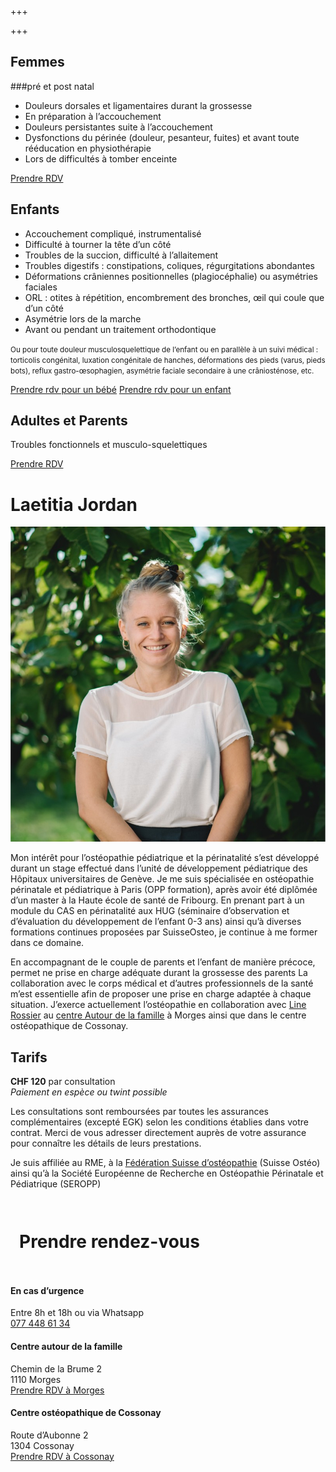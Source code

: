 +++

+++
## Femmes 
###pré et post natal

* Douleurs dorsales et ligamentaires durant la grossesse
* En préparation à l’accouchement
* Douleurs persistantes suite à l’accouchement
* Dysfonctions du périnée (douleur, pesanteur, fuites) et avant toute rééducation en physiothérapie
* Lors de difficultés à tomber enceinte

<div class="cta">
<a href="https://progenda.be/calendars/jordan-laetitia-osteopathe-morges" target="_blank" class="btn">Prendre RDV</a>
</div>

## Enfants

* Accouchement compliqué, instrumentalisé
* Difficulté à tourner la tête d’un côté
* Troubles de la succion, difficulté à l’allaitement
* Troubles digestifs : constipations, coliques, régurgitations abondantes
* Déformations crâniennes positionnelles (plagiocéphalie) ou asymétries faciales
* ORL : otites à répétition, encombrement des bronches, œil qui coule que d’un côté
* Asymétrie lors de la marche
* Avant ou pendant un traitement orthodontique

<small>Ou pour toute douleur musculosquelettique de l’enfant ou en parallèle à un suivi médical : torticolis congénital, luxation congénitale de hanches, déformations des pieds (varus, pieds bots), reflux gastro-œsophagien, asymétrie faciale secondaire à une crâniosténose, etc.</small>

<div class="cta">
<a href="https://progenda.be/calendars/jordan-laetitia-osteopathe-morges/availabilities" target="_blank" class="btn">Prendre rdv pour un bébé</a>
<a href="https://progenda.be/calendars/jordan-laetitia-osteopathe-morges/availabilities" target="_blank" class="btn">Prendre rdv pour un enfant</a>
</div>

## Adultes et Parents

Troubles fonctionnels et musculo-squelettiques

<div class="cta">
<a href="https://progenda.be/calendars/jordan-laetitia-osteopathe-morges" target="_blank" class="btn">Prendre RDV</a>
</div>

# Laetitia Jordan

<img src="/uploads/header_laetitia.jpg"/>

Mon intérêt pour l’ostéopathie pédiatrique et la périnatalité s’est développé durant un stage effectué dans l’unité de développement pédiatrique des Hôpitaux universitaires de Genève. Je me suis spécialisée en ostéopathie périnatale et pédiatrique à Paris (OPP formation), après avoir été diplômée d’un master à la Haute école de santé de Fribourg.
En prenant part à un module du CAS en périnatalité aux HUG (séminaire d’observation et d’évaluation du développement de l’enfant 0-3 ans) ainsi qu’à diverses formations continues proposées par SuisseOsteo, je continue à me former dans ce domaine.

En accompagnant de le couple de parents et l’enfant de manière précoce, permet ne prise en charge adéquate durant la grossesse des parents
La collaboration avec le corps médical et d’autres professionnels de la santé m’est essentielle afin de proposer une prise en charge adaptée à chaque situation.  J’exerce actuellement l’ostéopathie en collaboration avec [Line Rossier](https://www.osteo-line.ch/) au [centre Autour de la famille](https://autourdelafamille.ch/osteopathie/) à Morges ainsi que dans le centre ostéopathique de Cossonay.

</div>
</div>

## Tarifs

**CHF 120** par consultation <br/>
_Paiement en espèce ou twint possible_

Les consultations sont remboursées par toutes les assurances complémentaires (excepté EGK) selon les conditions établies dans votre contrat. Merci de vous adresser directement auprès de votre assurance pour connaître les détails de leurs prestations.

Je suis affiliée au RME, à la [Fédération Suisse d’ostéopathie](https://www.fso-svo.ch/) (Suisse Ostéo) ainsi qu’à la Société Européenne de Recherche en Ostéopathie Périnatale et Pédiatrique (SEROPP)

<footer class="container-full">

<div style="max-width:60em;margin:0 auto;padding:1em;">

# Prendre rendez-vous

</div>

<div class="footer-container">

<div>

#### En cas d’urgence

Entre 8h et 18h ou via Whatsapp <br/>
[077 448 61 34](tel:0041774486134)

</div>

<div>

#### Centre autour de la famille

Chemin de la Brume 2 <br/>  1110 Morges <br/>  [Prendre RDV à Morges](https://progenda.be/calendars/jordan-laetitia-osteopathe-morges)

</div>
<div>

#### Centre ostéopathique de Cossonay

Route d’Aubonne 2  <br/>  1304 Cossonay  <br/>  [Prendre RDV à Cossonay](https://progenda.be/calendars/jordan-cossonay-laetitia-osteopathe-cossonay)

</div>

</div>

</footer>